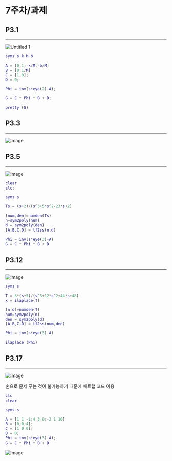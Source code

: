 # 7주차/과제

## P3.1

---
![Untitled 1](https://github.com/JaeGyeongByeon/basic/assets/144103220/0af25824-3ffe-411f-b092-3591936c7dd0)


```matlab
syms s k M b

A = [0,1;-k/M,-b/M]
B = [0;1/M]
C = [1,0];
D = 0;

Phi = inv(s*eye(2)-A);

G = C * Phi * B + D;

pretty (G)
```

## P3.3

---

![image](https://github.com/JaeGyeongByeon/basic/assets/144103220/27fc3787-9851-4bc2-a529-2bc553483de8)

## P3.5

---

![image](https://github.com/JaeGyeongByeon/basic/assets/144103220/4a05a84d-955d-4bfe-badb-3050ee1f3832)

```matlab
clear 
clc;

syms s 

Ts = (s+2)/(s^3+5*s^2-23*s+2)

[num,den]=numden(Ts)
n=sym2poly(num)
d = sym2poly(den)
[A,B,C,D] = tf2ss(n,d)

Phi = inv(s*eye(3)-A)
G = C * Phi * B + D
```

## P3.12
---
![image](https://github.com/JaeGyeongByeon/basic/assets/144103220/2bdbcfa5-bd83-4636-825a-7b032acddf94)

```matlab
syms s

T = 8*(s+5)/(s^3+12*s^2+44*s+48)
x = ilaplace(T)

[n,d]=numden(T)
num=sym2poly(n)
den = sym2poly(d)
[A,B,C,D] = tf2ss(num,den)

Phi = inv(s*eye(3)-A)

ilaplace (Phi)


```
## P3.17

---
![image](https://github.com/JaeGyeongByeon/basic/assets/144103220/c893cf61-3a6e-4b88-bf06-91d70a5fa1c2)

손으로 문제 푸는 것이 불가능하기 때문에 매트랩 코드 이용

```matlab
clc
clear

syms s

A = [1 1 -1;4 3 0;-2 1 10]
B = [0;0;4];
C = [1 0 0];
D = 0;
Phi = inv(s*eye(3)-A);
G = C * Phi * B + D
```

![image](https://github.com/JaeGyeongByeon/basic/assets/144103220/eb3c8e9f-896e-4fff-b50e-9da58738c34d)
